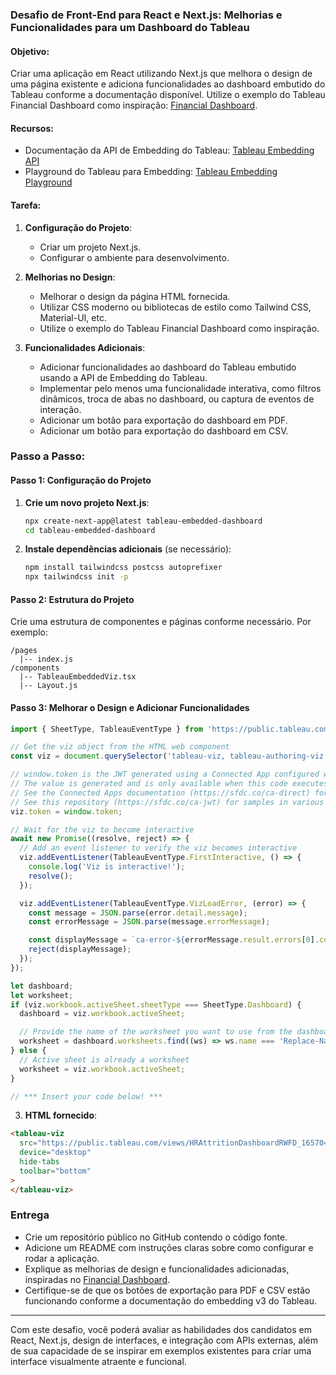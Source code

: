 ### Desafio de Front-End para React e Next.js: Melhorias e Funcionalidades para um Dashboard do Tableau

#### Objetivo:
Criar uma aplicação em React utilizando Next.js que melhora o design de uma página existente e adiciona funcionalidades ao dashboard embutido do Tableau conforme a documentação disponível. Utilize o exemplo do Tableau Financial Dashboard como inspiração: [Financial Dashboard](https://embedded.tableau.com/en/financial/).

#### Recursos:
- Documentação da API de Embedding do Tableau: [Tableau Embedding API](https://help.tableau.com/current/api/embedding_api/en-us/index.html)
- Playground do Tableau para Embedding: [Tableau Embedding Playground](https://developer.salesforce.com/tools/tableau/embedding-playground)

#### Tarefa:
1. **Configuração do Projeto**:
   - Criar um projeto Next.js.
   - Configurar o ambiente para desenvolvimento.

2. **Melhorias no Design**:
   - Melhorar o design da página HTML fornecida.
   - Utilizar CSS moderno ou bibliotecas de estilo como Tailwind CSS, Material-UI, etc.
   - Utilize o exemplo do Tableau Financial Dashboard como inspiração.

3. **Funcionalidades Adicionais**:
   - Adicionar funcionalidades ao dashboard do Tableau embutido usando a API de Embedding do Tableau.
   - Implementar pelo menos uma funcionalidade interativa, como filtros dinâmicos, troca de abas no dashboard, ou captura de eventos de interação.
   - Adicionar um botão para exportação do dashboard em PDF.
   - Adicionar um botão para exportação do dashboard em CSV.

### Passo a Passo:

#### Passo 1: Configuração do Projeto

1. **Crie um novo projeto Next.js**:
   ```bash
   npx create-next-app@latest tableau-embedded-dashboard
   cd tableau-embedded-dashboard
   ```

2. **Instale dependências adicionais** (se necessário):
   ```bash
   npm install tailwindcss postcss autoprefixer
   npx tailwindcss init -p
   ```



#### Passo 2: Estrutura do Projeto

Crie uma estrutura de componentes e páginas conforme necessário. Por exemplo:
```
/pages
  |-- index.js
/components
  |-- TableauEmbeddedViz.tsx
  |-- Layout.js
```

#### Passo 3: Melhorar o Design e Adicionar Funcionalidades





```javascript
import { SheetType, TableauEventType } from 'https://public.tableau.com/javascripts/api/tableau.embedding.3.latest.js';

// Get the viz object from the HTML web component
const viz = document.querySelector('tableau-viz, tableau-authoring-viz');

// window.token is the JWT generated using a Connected App configured with Direct Trust.
// The value is generated and is only available when this code executes within the Embedding Playground.
// See the Connected Apps documentation (https://sfdc.co/ca-direct) for more information.
// See this repository (https://sfdc.co/ca-jwt) for samples in various languages.
viz.token = window.token;

// Wait for the viz to become interactive
await new Promise((resolve, reject) => {
  // Add an event listener to verify the viz becomes interactive
  viz.addEventListener(TableauEventType.FirstInteractive, () => {
    console.log('Viz is interactive!');
    resolve();
  });

  viz.addEventListener(TableauEventType.VizLoadError, (error) => {
    const message = JSON.parse(error.detail.message);
    const errorMessage = JSON.parse(message.errorMessage);

    const displayMessage = `ca-error-${errorMessage.result.errors[0].code}`;
    reject(displayMessage);
  });
});

let dashboard;
let worksheet;
if (viz.workbook.activeSheet.sheetType === SheetType.Dashboard) {
  dashboard = viz.workbook.activeSheet;

  // Provide the name of the worksheet you want to use from the dashboard
  worksheet = dashboard.worksheets.find((ws) => ws.name === 'Replace-Name-of-Worksheet');
} else {
  // Active sheet is already a worksheet
  worksheet = viz.workbook.activeSheet;
}

// *** Insert your code below! ***
```

3. **HTML fornecido**:

```html
<tableau-viz
  src="https://public.tableau.com/views/HRAttritionDashboardRWFD_16570446563570/viz?:language=pt-BR&:sid=&:display_count=n&:origin=viz_share_link"
  device="desktop"
  hide-tabs
  toolbar="bottom"
>
</tableau-viz>

```

### Entrega

- Crie um repositório público no GitHub contendo o código fonte.
- Adicione um README com instruções claras sobre como configurar e rodar a aplicação.
- Explique as melhorias de design e funcionalidades adicionadas, inspiradas no [Financial Dashboard](https://embedded.tableau.com/en/financial/).
- Certifique-se de que os botões de exportação para PDF e CSV estão funcionando conforme a documentação do embedding v3 do Tableau.

---

Com este desafio, você poderá avaliar as habilidades dos candidatos em React, Next.js, design de interfaces, e integração com APIs externas, além de sua capacidade de se inspirar em exemplos existentes para criar uma interface visualmente atraente e funcional.
